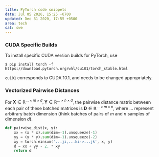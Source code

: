 ```yaml
---
title: PyTorch code snippets
date: Jul 05 2020, 15:25 -0700
updated: Dec 31 2020, 17:55 +0500
area: tech
cat: swe
---
```


### CUDA Specific Builds

To install specific CUDA version builds for PyTorch, use

```shell
$ pip install torch -f https://download.pytorch.org/whl/cu101/torch_stable.html
```

`cu101` corresponds to CUDA 10.1, and needs to be changed appropriately.

### Vectorized Pairwise Distances

For $\mathbf{X} \in \mathbb{R}^{... \times m \times d}, \mathbf{Y} \in \mathbb{R}^{... \times n \times d}$, the pairwise distance matrix between each pair of these batched matrices is $\mathbf{D} \in \mathbb{R}^{... \times m \times n}$, where ... represent arbitrary batch dimension (think batches of pairs of $m$ and $n$ samples of dimension $d$).

```python
def pairwise_dist(x, y):
    xx = (x * x).sum(dim=-1).unsqueeze(-1)
    yy = (y * y).sum(dim=-1).unsqueeze(-2)
    xy = torch.einsum('...ji,...ki->...jk', x, y)
    d = xx + yy - 2. * xy
    return d
```
